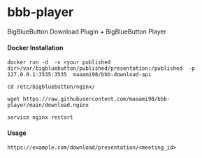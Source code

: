 # bbb-player
BigBlueButton Download Plugin + BigBlueButton Player

#### Docker Installation
```
docker run -d  -v <your published dir>/var/bigbluebutton/published/presentation:/published  -p 127.0.0.1:3535:3535  maaami98/bbb-download-api

cd /etc/bigbluebutton/nginx/

wget https://raw.githubusercontent.com/maaami98/bbb-player/main/download.nginx

service nginx restart

```

#### Usage
```
https://example.com/download/presentation/<meeting_id>

```

